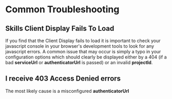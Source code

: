 # Common Troubleshooting

## Skills Client Display Fails To Load

If you find that the Client Display fails to load it is important to check your javascript
console in your browser's development tools to look for any javascript errors. A common issue
that may occur is simply a typo in your configuration options which should clearly be 
displayed either by a 404 (if a bad **serviceUrl** or **authenticatorUrl** is passed) or an invalid
**projectId**.

## I receive 403 Access Denied errors

The most likely cause is a misconfigured **authenticatorUrl**
